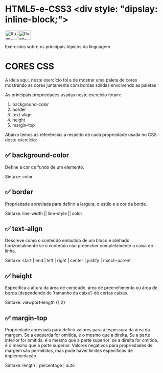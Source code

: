 # HTML5-e-CSS3 <div style: "dipslay: inline-block;"><br>
<img align="center" alt="Ruan-HTML" height="30" width="40" src="https://cdn.jsdelivr.net/gh/devicons/devicon/icons/html5/html5-original.svg" />
<img align="center" alt="Ruan-CSS" height="30" width="40" src="https://cdn.jsdelivr.net/gh/devicons/devicon/icons/css3/css3-original.svg" />
</div>

Exercícios sobre os principais tópicos da linguagem

<h1>CORES CSS</h1>

<p>
  A ideia aqui, neste exercício foi a de mostrar uma paleta de cores
  mostrando as cores juntamente com bordas sólidas envolvendo as
  paletas
</p>
<p>
  As principais propriedades usadas neste exercício
  foram:
</p>
<ol>
  <li>background-color</li>
  <li>border</li>
  <li>text-align</li>
  <li>height</li>
  <li>margin-top</li> 
</ol>

<p>
  Abaixo temos as referências a respeito de cada propriedade usada no CSS deste
  exercício:
  
  <h2>✅ background-color</h2> Define a cor de fundo de um elemento.

  Sintaxe: color
  
  <h2>✅ border</h2> Propriedade abreviada para definir a largura, o estilo e a cor da borda.

  Sintaxe: line-width || line-style || color
  
  <h2> ✅ text-align</h2> Descreve como o conteúdo embutido de um bloco é alinhado horizontalmente se o conteúdo não preencher completamente a caixa de linha.

  Sintaxe: start | end | left | right | center | justify | match-parent  
  
  <h2> ✅ height</h2> Especifica a altura da área de conteúdo, área de preenchimento ou área de borda (dependendo do 'tamanho da caixa') de certas caixas.

  Sintaxe: viewport-length {1,2}
  
  <h2>✅ margin-top</h2> Propriedade abreviada para definir valores para a espessura da área da margem. Se a esquerda for omitida, é o mesmo que a direita. Se a parte inferior   for omitida, é o mesmo que a parte superior; se a direita for omitida, é o mesmo que a parte superior. Valores negativos para propriedades de margem são permitidos, mas pode     haver limites específicos de implementação.
  
  Sintaxe: length | percentage | auto
</p>


